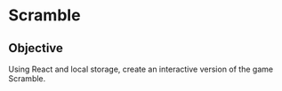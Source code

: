 # Scramble

## Objective

Using React and local storage, create an interactive version of the game Scramble.
